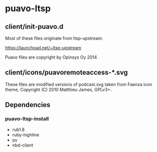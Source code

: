 # puavo-ltsp


## client/init-puavo.d

Most of these files originate from ltsp-upstream:

https://launchpad.net/~ltsp-upstream

Puavo files are copyright by Opinsys Oy 2014

## client/icons/puavoremoteaccess-*.svg

These files are modified versions of podcast.svg taken from
Faenza icon theme, Copyright (C) 2010 Matthieu James, GPLv3+.

## Dependencies

### puavo-ltsp-install

- rub1.8
- ruby-highline
- pv
- nbd-client
